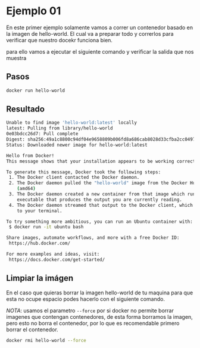 # Ejemplo 01

En este primer ejemplo solamente vamos a correr un contenedor basado en la imagen de hello-world. El cual va a preparar todo y correrlos para verificar que nuestro docekr funciona bien.

para ello vamos a ejecutar el siguiente comando y verificar la salida que nos muestra

## Pasos

```sh
docker run hello-world
```

## Resultado

```sh
Unable to find image 'hello-world:latest' locally
latest: Pulling from library/hello-world
0e03bdcc26d7: Pull complete 
Digest: sha256:49a1c8800c94df04e9658809b006fd8a686cab8028d33cfba2cc049724254202
Status: Downloaded newer image for hello-world:latest

Hello from Docker!
This message shows that your installation appears to be working correctly.

To generate this message, Docker took the following steps:
 1. The Docker client contacted the Docker daemon.
 2. The Docker daemon pulled the "hello-world" image from the Docker Hub.
    (amd64)
 3. The Docker daemon created a new container from that image which runs the
    executable that produces the output you are currently reading.
 4. The Docker daemon streamed that output to the Docker client, which sent it
    to your terminal.

To try something more ambitious, you can run an Ubuntu container with:
 $ docker run -it ubuntu bash

Share images, automate workflows, and more with a free Docker ID:
 https://hub.docker.com/

For more examples and ideas, visit:
 https://docs.docker.com/get-started/
```

## Limpiar la imágen

En el caso que quieras borrar la imagen hello-world de tu maquina para que esta no ocupe espacio podes hacerlo con el siguiente comando.

*NOTA*: usamos el parametro `--force` por si docker no permite borrar imagenes que contengan contenedores, de esta forma borramos la imagen, pero esto no borra el contenedor, por lo que es recomendable primero borrar el contenedor.

```sh
docker rmi hello-world --force
```

